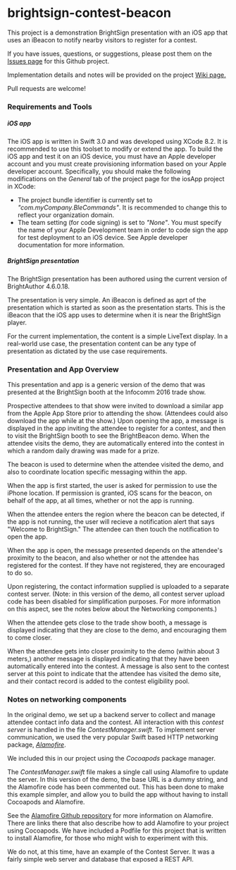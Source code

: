 # brightsign-contest-beacon
This project is a demonstration BrightSign presentation with an iOS app that uses an iBeacon to notify nearby visitors to register for a contest.

If you have issues, questions, or suggestions, please post them on the <a href="https://github.com/brightsign/brightsign-contest-beacon/issues">Issues page</a> for this Github project.

Implementation details and notes will be provided on the project <a href="https://github.com/brightsign/brightsign-contest-beacon/wiki">Wiki page.</a>

Pull requests are welcome!

### Requirements and Tools
##### iOS app
The iOS app is written in Swift 3.0 and was developed using XCode 8.2. It is recommended to use this toolset to modify or extend the app.
To build the iOS app and test it on an iOS device, you must have an Apple developer account and you must create provisioning information based on your Apple developer account. Specifically, you should make the following modifications on the _General_ tab of the project page for the iosApp project in XCode:
* The project bundle identifier is currently set to _"com.myCompany.BleCommands"_. It is recommended to change this to reflect your organization domain.
* The team setting (for code signing) is set to _"None"_. You must specify the name of your Apple Development team in order to code sign the app for test deployment to an iOS device. See Apple developer documentation for more information.

##### BrightSign presentation
The BrightSign presentation has been authored using the current version of BrightAuthor 4.6.0.18.

The presentation is very simple. An iBeacon is defined as aprt of the presentation which is started as soon as the presentation starts. This is the iBeacon that the iOS app uses to determine when it is near the BrightSign player.

For the current implementation, the content is a simple LiveText display. In a real-world use case, the presentation content can be any type of presentation as dictated by the use case requirements.

### Presentation and App Overview
This presentation and app is a generic version of the demo that was presented at the BrightSign booth at the Infocomm 2016 trade show.

Prospective attendees to that show were invited to download a similar app from the Apple App Store prior to attending the show. (Attendees could also download the app while at the show.) Upon opening the app, a message is displayed in the app inviting the attendee to register for a contest, and then to visit the BrightSign booth to see the BrightBeacon demo. When the attendee visits the demo, they are automatically entered into the contest in which a random daily drawing was made for a prize.

The beacon is used to determine when the attendee visited the demo, and also to coordinate location specific messaging within the app.

When the app is first started, the user is asked for permission to use the iPhone location. If permission is granted, iOS scans for the beacon, on behalf of the app, at all times, whether or not the app is running.

When the attendee enters the region where the beacon can be detected, if the app is not running, the user will recieve a notification alert that says "Welcome to BrightSign." The attendee can then touch the notification to open the app.

When the app is open, the message presented depends on the attendee's proximity to the beacon, and also whether or not the attendee has registered for the contest. If they have not registered, they are encouraged to do so.

Upon registering, the contact information supplied is uploaded to a separate contest server. (Note: in this version of the demo, all contest server upload code has been disabled for simplification purposes. For more information on this aspect, see the notes below about the Networking components.)

When the attendee gets close to the trade show booth, a message is displayed indicating that they are close to the demo, and encouraging them to come closer.

When the attendee gets into closer proximity to the demo (within about 3 meters,) another message is displayed indicating that they have been automatically entered into the contest. A message is also sent to the contest server at this point to indicate that the attendee has visited the demo site, and their contact record is added to the contest eligibility pool.

### Notes on networking components
In the original demo, we set up a backend server to collect and manage attendee contact info data and the contest. All interaction with this _contest server_ is handled in the file _ContestManager.swift_. To implement server communication, we used the very popular Swift based HTTP networking package, <a href="https://github.com/Alamofire/Alamofire">_Alamofire_</a>.

We included this in our project using the _Cocoapods_ package manager.

The _ContestManager.swift_ file makes a single call using Alamofire to update the server. In this version of the demo, the base URL is a dummy string, and the Alamofire code has been commented out. This has been done to make this example simpler, and allow you to build the app without having to install Cocoapods and Alamofire.

See the <a href="https://github.com/Alamofire/Alamofire">Alamofire Github repository</a> for more information on Alamofire. There are links there that also describe how to add Alamofire to your project using Cocoapods. We have included a Podfile for this project that is written to install Alamofire, for those who might wish to experiment with this.

We do not, at this time, have an example of the Contest Server. It was a fairly simple web server and database that exposed a REST API.
